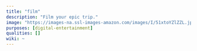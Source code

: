```yaml
---
title: "film"
description: "Film your epic trip."
image: "https://images-na.ssl-images-amazon.com/images/I/51xtoYZlZZL.jpg"
purposes: [digital-entertainment]
qualities: []
wiki: ~
---
```

